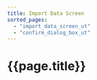```yaml
---
title: Import Data Screen
sorted_pages:
  - "import_data_screen_ut"
  - "confirm_dialog_box_ut"
---
```

# {{page.title}}

